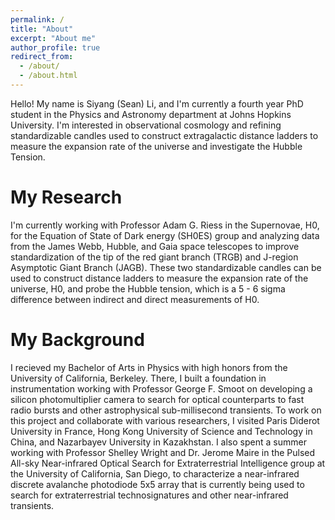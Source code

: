 ```yaml
---
permalink: /
title: "About"
excerpt: "About me"
author_profile: true
redirect_from: 
  - /about/
  - /about.html
---
```


Hello! My name is Siyang (Sean) Li, and I'm currently a fourth year PhD student in the Physics and Astronomy department at Johns Hopkins University. I'm interested in observational cosmology and refining standardizable candles used to construct extragalactic distance ladders to measure the expansion rate of the universe and investigate the Hubble Tension. 

# My Research

I'm currently working with Professor Adam G. Riess in the Supernovae, H0, for the Equation of State of Dark energy (SH0ES) group and analyzing data from the James Webb, Hubble, and Gaia space telescopes to improve standardization of the tip of the red giant branch (TRGB) and J-region Asymptotic Giant Branch (JAGB). These two standardizable candles can be used to construct distance ladders to measure the expansion rate of the universe, H0, and probe the Hubble tension, which is a 5 - 6 sigma difference between indirect and direct measurements of H0.

# My Background

I recieved my Bachelor of Arts in Physics with high honors from the University of California, Berkeley. There, I built a foundation in instrumentation working with Professor George F. Smoot on developing a silicon photomultiplier camera to search for optical counterparts to fast radio bursts and other astrophysical sub-millisecond transients. To work on this project and collaborate with various researchers, I visited Paris Diderot University in France, Hong Kong University of Science and Technology in China, and Nazarbayev University in Kazakhstan. I also spent a summer working with Professor Shelley Wright and Dr. Jerome Maire in the Pulsed All-sky Near-infrared Optical Search for Extraterrestrial Intelligence group at the University of California, San Diego, to characterize a near-infrared discrete avalanche photodiode 5x5 array that is currently being used to search for extraterrestrial technosignatures and other near-infrared transients.

